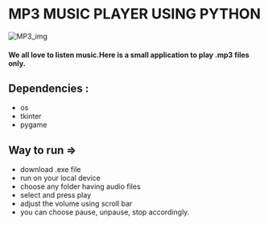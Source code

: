 # MP3 MUSIC PLAYER USING PYTHON

![MP3_img](https://user-images.githubusercontent.com/83386252/233859309-3c9c8bb8-caea-4429-8295-d012f51b70e9.png)

#### We all love to listen music.Here is a small application to play .mp3 files only.

## Dependencies :
- os
- tkinter
- pygame

## Way to run =>
- download .exe file
- run on your local device
- choose any folder having audio files
- select and press play
- adjust the volume using scroll bar
- you can choose pause, unpause, stop accordingly.
